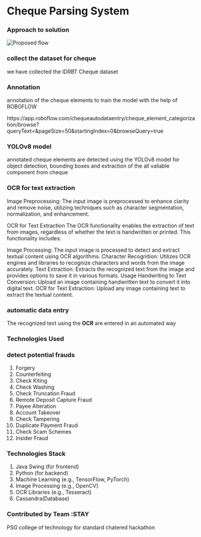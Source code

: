 # Cheque Parsing System

<h3>Approach to solution</h3>
<img src="https://drive.google.com/file/d/132jsRN9pIakeusuXmDgtHWfxA2yg7Y1F/view?usp=drive_link" alt="Proposed flow"/>
<h3>collect the dataset for cheque</h3>
<p>we have collected the IDRBT Cheque dataset</p>

<h3>Annotation</h3>
<p>annotation of the cheque elements to train the model with the help of ROBOFLOW </p>
<p>https://app.roboflow.com/chequeautodataentry/cheque_element_categorization/browse?queryText=&pageSize=50&startingIndex=0&browseQuery=true</p>

<h3>YOLOv8 model </h3>
<p>annotated cheque elements are detected using the YOLOv8 model for object detection, bounding boxes and extraction of the all valiable component from cheque</p> 

<h3>OCR for text extraction </h3>     
<p>Image Preprocessing: The input image is preprocessed to enhance clarity and remove noise, utilizing techniques such as character segmentation, normalization, and enhancement.

OCR for Text Extraction
The OCR functionality enables the extraction of text from images, regardless of whether the text is handwritten or printed. This functionality includes:

Image Processing: The input image is processed to detect and extract textual content using OCR algorithms.
Character Recognition: Utilizes OCR engines and libraries to recognize characters and words from the image accurately.
Text Extraction: Extracts the recognized text from the image and provides options to save it in various formats.
Usage
Handwriting to Text Conversion: Upload an image containing handwritten text to convert it into digital text.
OCR for Text Extraction: Upload any image containing text to extract the textual content.</p>

<h3>automatic data entry  </h3>
<P> The recognized text using the <b>OCR</b> are entered in an automated way</P>
<h3>Technologies Used</h3>

<h3>detect potential frauds</h3>
<p><ol>
 <li>Forgery</li>
  <li>Counterfeiting</li>
  <li>Check Kiting</li>
  <li>Check Washing</li>
  <li>Check Truncation Fraud</li>
  <li>Remote Deposit Capture Fraud</li>
  <li>Payee Alteration</li>
  <li>Account Takeover</li>
  <li>Check Tampering</li>
  <li>Duplicate Payment Fraud</li>
  <li>Check Scam Schemes</li>
  <li>Insider Fraud</li>
</ol>
</p>

<h3>Technologies Stack</h3>
<ol>
  <li>Java Swing (for frontend)</li>
  <li>Python (for backend)</li>
  <li>Machine Learning (e.g., TensorFlow, PyTorch)</li>
  <li>Image Processing (e.g., OpenCV)</li>
  <li>OCR Libraries (e.g., Tesseract)</li>
  <li>Cassandra(Database)</li>
</ol>

<h3>Contributed by Team :STAY </h3>
<p>PSG college of technology for standard chatered hackathon</p>

